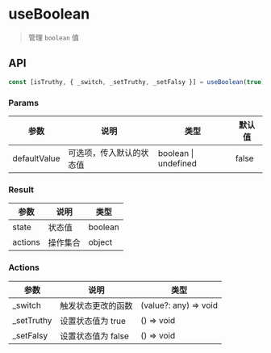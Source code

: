 # useBoolean

> 管理 `boolean` 值

## API

```js
const [isTruthy, { _switch, _setTruthy, _setFalsy }] = useBoolean(true);
```

### Params

| 参数         | 说明                     | 类型                 | 默认值 |
| ------------ | ------------------------ | -------------------- | ------ |
| defaultValue | 可选项，传入默认的状态值 | boolean \| undefined | false  |

### Result

| 参数    | 说明     | 类型    |
| ------- | -------- | ------- |
| state   | 状态值   | boolean |
| actions | 操作集合 | object  |

### Actions

| 参数        | 说明               | 类型                  |
| ----------- | ------------------ | --------------------- |
| \_switch    | 触发状态更改的函数 | (value?: any) => void |
| \_setTruthy | 设置状态值为 true  | () => void            |
| \_setFalsy  | 设置状态值为 false | () => void            |
